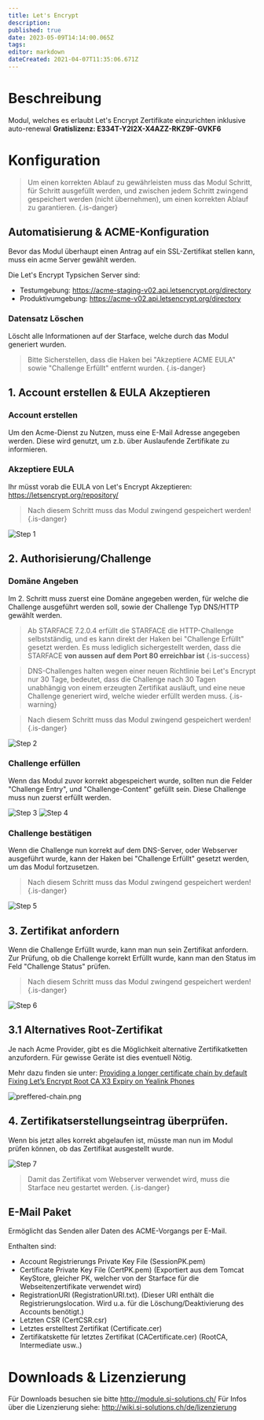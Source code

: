 ```yaml
---
title: Let's Encrypt
description: 
published: true
date: 2023-05-09T14:14:00.065Z
tags: 
editor: markdown
dateCreated: 2021-04-07T11:35:06.671Z
---
```


# Beschreibung
Modul, welches es erlaubt Let's Encrypt Zertifikate einzurichten inklusive auto-renewal
**Gratislizenz: E334T-Y2I2X-X4AZZ-RKZ9F-GVKF6**
# Konfiguration

> Um einen korrekten Ablauf zu gewährleisten muss das Modul Schritt, für Schritt ausgefüllt werden, und zwischen jedem Schritt zwingend gespeichert werden (nicht übernehmen), um einen korrekten Ablauf zu garantieren.
{.is-danger}

## Automatisierung & ACME-Konfiguration
Bevor das Modul überhaupt einen Antrag auf ein SSL-Zertifikat stellen kann, muss ein acme Server gewählt werden.

Die Let's Encrypt Typsichen Server sind:

* Testumgebung: https://acme-staging-v02.api.letsencrypt.org/directory 
* Produktivumgebung: https://acme-v02.api.letsencrypt.org/directory

### Datensatz Löschen
Löscht alle Informationen auf der Starface, welche durch das Modul generiert wurden.

> Bitte Sicherstellen, dass die Haken bei "Akzeptiere ACME EULA" sowie "Challenge Erfüllt" entfernt wurden.
{.is-danger}

## 1. Account erstellen & EULA Akzeptieren
### Account erstellen
Um den Acme-Dienst zu Nutzen, muss eine E-Mail Adresse angegeben werden. Diese wird genutzt, um z.b. über Auslaufende Zertifikate zu informieren.

### Akzeptiere EULA
Ihr müsst vorab die EULA von Let's Encrypt Akzeptieren: https://letsencrypt.org/repository/

> Nach diesem Schritt muss das Modul zwingend gespeichert werden!
{.is-danger}


![Step 1](/uploads/lets-encrypt/step-1.gif "Step 1")

## 2. Authorisierung/Challenge
### Domäne Angeben
Im 2. Schritt muss zuerst eine Domäne angegeben werden, für welche die Challenge ausgeführt werden soll, sowie der Challenge Typ DNS/HTTP gewählt werden.

> Ab STARFACE 7.2.0.4 erfüllt die STARFACE die HTTP-Challenge selbstständig, und es kann direkt der Haken bei "Challenge Erfüllt" gesetzt werden.
Es muss lediglich sichergestellt werden, dass die STARFACE **von aussen auf dem Port 80 erreichbar ist**
{.is-success}

> DNS-Challenges halten wegen einer neuen Richtlinie bei Let's Encrypt nur 30 Tage, bedeutet, dass die Challenge nach 30 Tagen unabhängig von einem erzeugten Zertifikat ausläuft, und eine neue Challenge generiert wird, welche wieder erfüllt werden muss.
{.is-warning}

> Nach diesem Schritt muss das Modul zwingend gespeichert werden!
{.is-danger}

![Step 2](/uploads/lets-encrypt/step-2.gif "Step 2")

### Challenge erfüllen
Wenn das Modul zuvor korrekt abgespeichert wurde, sollten nun die Felder "Challenge Entry", und "Challenge-Content" gefüllt sein.
Diese Challenge muss nun zuerst erfüllt werden.

![Step 3](/uploads/lets-encrypt/step-3.gif "Step 3")
![Step 4](/uploads/lets-encrypt/step-4.jpg "Step 4")

### Challenge bestätigen
Wenn die Challenge nun korrekt auf dem DNS-Server, oder Webserver ausgeführt wurde, kann der Haken bei "Challenge Erfüllt" gesetzt werden, um das Modul fortzusetzen.

> Nach diesem Schritt muss das Modul zwingend gespeichert werden!
{.is-danger}

![Step 5](/uploads/lets-encrypt/step-5.gif "Step 5")

## 3. Zertifikat anfordern
Wenn die Challenge Erfüllt wurde, kann man nun sein Zertifikat anfordern. 
Zur Prüfung, ob die Challenge korrekt Erfüllt wurde, kann man den Status im Feld "Challenge Status" prüfen.

> Nach diesem Schritt muss das Modul zwingend gespeichert werden!
{.is-danger}

![Step 6](/uploads/lets-encrypt/step-6.gif "Step 6")

## 3.1 Alternatives Root-Zertifikat
Je nach Acme Provider, gibt es die Möglichkeit alternative Zertifikatketten anzufordern.
Für gewisse Geräte ist dies eventuell Nötig.

Mehr dazu finden sie unter:
[Providing a longer certificate chain by default](https://community.letsencrypt.org/t/providing-a-longer-certificate-chain-by-default/148738)
[Fixing Let’s Encrypt Root CA X3 Expiry on Yealink Phones](https://emak.tech/support/fixing-lets-encrypt-root-ca-x3-expiry-on-yealink-phones/)

![preffered-chain.png](/uploads/lets-encrypt/preffered-chain.png)

## 4. Zertifikatserstellungseintrag überprüfen.
Wenn bis jetzt alles korrekt abgelaufen ist, müsste man nun im Modul prüfen können, ob das Zertifikat ausgestellt wurde.

![Step 7](/uploads/lets-encrypt/step-7.gif "Step 7")

> Damit das Zertifikat vom Webserver verwendet wird, muss die Starface neu gestartet werden.
{.is-danger}

## E-Mail Paket
Ermöglicht das Senden aller Daten des ACME-Vorgangs per E-Mail.

Enthalten sind:
* Account Registrierungs Private Key File (SessionPK.pem)
*  Certificate Private Key File (CertPK.pem) (Exportiert aus dem Tomcat KeyStore, gleicher PK, welcher von der Starface für die Webseitenzertifikate verwendet wird)
*  RegistrationURI (RegistrationURI.txt). (Dieser URI enthält die Registrierungslocation. Wird u.a. für die Löschung/Deaktivierung des Accounts benötigt.)
*  Letzten CSR (CertCSR.csr)
*  Letztes erstelltest Zertifikat (Certificate.cer)
*  Zertifikatskette für letztes Zertifikat (CACertificate.cer) (RootCA, Intermediate usw..)

# Downloads & Lizenzierung
Für Downloads besuchen sie bitte http://module.si-solutions.ch/
Für Infos über die Lizenzierung siehe: http://wiki.si-solutions.ch/de/lizenzierung